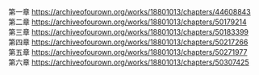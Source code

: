 第一章 https://archiveofourown.org/works/18801013/chapters/44608843                                                             
第二章 https://archiveofourown.org/works/18801013/chapters/50179214                                                               
第三章 https://archiveofourown.org/works/18801013/chapters/50183399                                                                 
第四章 https://archiveofourown.org/works/18801013/chapters/50217266                                                                       
第五章 https://archiveofourown.org/works/18801013/chapters/50271977                                                                 
第六章 https://archiveofourown.org/works/18801013/chapters/50307425
